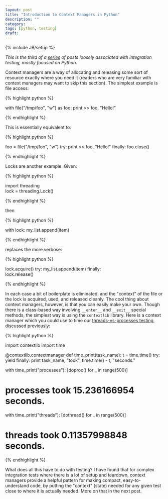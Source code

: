 ```yaml
---
layout: post
title: "Introduction to Context Managers in Python"
description: ""
category:
tags: [python, testing]
draft:
---
```

{% include JB/setup %}

*This is the third of a
[series](/2013/04/18/thoughts-on-integration-testing/) of posts
loosely associated with integration testing, mostly focused on Python.*

Context managers are a way of allocating and releasing some sort of
resource exactly where you need it (readers who are very familiar with
context managers may want to skip this section). The simplest example
is file access:

{% highlight python %}

with file("/tmp/foo", "w") as foo:
    print >> foo, "Hello!"

{% endhighlight %}

This is essentially equivalent to:

{% highlight python %}

foo = file("/tmp/foo", "w")
try:
    print >> foo, "Hello!"
finally:
    foo.close()

{% endhighlight %}

Locks are another example.  Given:

{% highlight python %}

import threading    
lock = threading.Lock()

{% endhighlight %}

then

{% highlight python %}

with lock:
    my_list.append(item)

{% endhighlight %}

replaces the more verbose:

{% highlight python %}

lock.acquire()
try:
    my_list.append(item)
finally:        
    lock.release()

{% endhighlight %}

In each case a bit of boilerplate is eliminated, and the "context" of
the file or the lock is acquired, used, and released cleanly. The cool
thing about context managers, however, is that you can easily make
your own. Though there is a class-based way involving `__enter__` and
`__exit__` special methods, the simplest way is using the `contextlib`
library. Here is a context manager which you could use to time our
[threads-vs-processes
testing](/2013/04/19/processes-vs-threads-for-testing/), discussed
previously:

{% highlight python %}

import contextlib
import time

@contextlib.contextmanager
def time_print(task_name):
    t = time.time()
    try:
        yield
    finally:
        print task_name, "took", time.time() - t, "seconds."

with time_print("processes"):
    [doproc() for _ in range(500)]

# processes took 15.236166954 seconds.

with time_print("threads"):
    [dothread() for _ in range(500)]

# threads took 0.11357998848 seconds.

{% endhighlight %}

What does all this have to do with testing? I have found that for
complex integration tests where there is a lot of setup and teardown,
context managers provide a helpful pattern for making compact,
easy-to-understand code, by putting the "context" (state) needed for any given
test close to where it is actually needed. More on that in the next
post.

